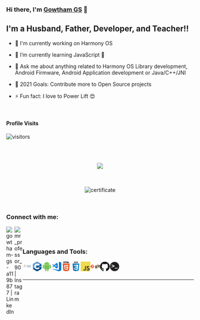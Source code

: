 ### Hi there, I'm  [Gowtham GS][linkedin] 👋

## I'm a Husband, Father, Developer, and Teacher!!

- 🔭 I'm currently working on Harmony OS

- 🌱 I’m currently learning JavaScript 🤣

- 💬 Ask me about anything related to Harmony OS Library development, Android Firmware, Android Application development or Java/C++/JNI

- 🥅 2021 Goals: Contribute more to Open Source projects

- ⚡ Fun fact: I love to Power Lift :heart_eyes:

<br />

#### Profile Visits

![visitors](https://visitor-badge.glitch.me/badge?page_id=GowthamRayar.GowthamRayar)

<br />
<br />

<p align="center">
<img src="https://github-readme-stats.vercel.app/api?username=GowthamRayar&hide_border=true&show_icons=true">
</p>

<br />

<p align="center">
  <img src="certificate.png" width="300" title="certificate">
</p>

<br />


### Connect with me:

[<img align="left" alt="gowtham-gs-a119b877 | LinkedIn" width="22px" src="https://cdn.jsdelivr.net/npm/simple-icons@v3/icons/linkedin.svg" />][linkedin]
[<img align="left" alt="mr_professor_90 | Instagram" width="22px" src="https://cdn.jsdelivr.net/npm/simple-icons@v3/icons/instagram.svg" />][instagram]


<br />
<br />



### Languages and Tools:

[<img align="left" alt="Java" width="26px" src="https://raw.githubusercontent.com/github/explore/80688e429a7d4ef2fca1e82350fe8e3517d3494d/topics/java/java.png" />][java]
[<img align="left" alt="CPP" width="26px" src="https://raw.githubusercontent.com/github/explore/80688e429a7d4ef2fca1e82350fe8e3517d3494d/topics/cpp/cpp.png" />][cpp]
[<img align="left" alt="Android" width="26px" src="https://raw.githubusercontent.com/github/explore/80688e429a7d4ef2fca1e82350fe8e3517d3494d/topics/android/android.png" />][android]
[<img align="left" alt="Visual Studio Code" width="26px" src="https://raw.githubusercontent.com/github/explore/80688e429a7d4ef2fca1e82350fe8e3517d3494d/topics/visual-studio-code/visual-studio-code.png" />][webdevplaylist]
[<img align="left" alt="HTML5" width="26px" src="https://raw.githubusercontent.com/github/explore/80688e429a7d4ef2fca1e82350fe8e3517d3494d/topics/html/html.png" />][webdevplaylist]
[<img align="left" alt="CSS3" width="26px" src="https://raw.githubusercontent.com/github/explore/80688e429a7d4ef2fca1e82350fe8e3517d3494d/topics/css/css.png" />][cssplaylist]
[<img align="left" alt="JavaScript" width="26px" src="https://raw.githubusercontent.com/github/explore/80688e429a7d4ef2fca1e82350fe8e3517d3494d/topics/javascript/javascript.png" />][jsplaylist]
[<img align="left" alt="Git" width="26px" src="https://raw.githubusercontent.com/github/explore/80688e429a7d4ef2fca1e82350fe8e3517d3494d/topics/git/git.png" />][webdevplaylist]
[<img align="left" alt="GitHub" width="26px" src="https://raw.githubusercontent.com/github/explore/78df643247d429f6cc873026c0622819ad797942/topics/github/github.png" />][webdevplaylist]
[<img align="left" alt="Terminal" width="26px" src="https://raw.githubusercontent.com/github/explore/80688e429a7d4ef2fca1e82350fe8e3517d3494d/topics/terminal/terminal.png" />][webdevplaylist]



<br />
<br />


---

[instagram]: https://www.instagram.com/mr_professor_90/
[linkedin]: https://www.linkedin.com/in/gowtham-gs-a119b877/
[webdevplaylist]: https://www.youtube.com/playlist?list=PLkwxH9e_vrAJ0WbEsFA9W3I1W-g_BTsbt
[jsplaylist]: https://www.youtube.com/playlist?list=PLkwxH9e_vrALRJKu7wfXby3MKeflhTu6B
[cssplaylist]: https://www.youtube.com/playlist?list=PLkwxH9e_vrALSdvZuEh6gqQdmDoDIoqz4
[android]: https://www.youtube.com/user/androiddevelopers
[java]: https://www.youtube.com/user/koushks
[cpp]: https://www.youtube.com/watch?v=vLnPwxZdW4Y



